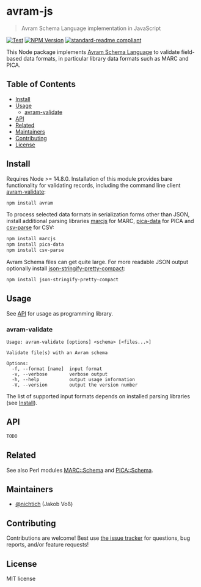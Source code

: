 # avram-js

> Avram Schema Language implementation in JavaScript

[![Test](https://github.com/gbv/avram-js/actions/workflows/test.yml/badge.svg?branch=dev)](https://github.com/gbv/avram-js/actions/workflows/test.yml)
[![NPM Version](http://img.shields.io/npm/v/avram.svg?style=flat)](https://www.npmjs.org/package/avram)
[![standard-readme compliant](https://img.shields.io/badge/readme%20style-standard-brightgreen.svg)](https://github.com/RichardLitt/standard-readme)

This Node package implements [Avram Schema Language](http://format.gbv.de/schema/avram/specification) to validate field-based data formats, in particular library data formats such as MARC and PICA.

## Table of Contents

* [Install]
* [Usage](#usage)
  * [avram-validate]
* [API]
* [Related](#related)
* [Maintainers](#maintainers)
* [Contributing](#contributing)
* [License](#license)

[Install]: #install
[avram-validate]: #avram-validate
[API]: #api

## Install

Requires Node >= 14.8.0. Installation of this module provides bare functionality for validating records, including the command line client [avram-validate]:

~~~sh
npm install avram
~~~

To process selected data formats in serialization forms other than JSON, install additional parsing libraries [marcjs](https://www.npmjs.com/package/marcjs) for MARC, [pica-data](https://www.npmjs.com/package/marcjs) for PICA and [csv-parse](https://www.npmjs.com/package/csv-parse) for CSV:

~~~sh
npm install marcjs  
npm install pica-data
npm install csv-parse
~~~

Avram Schema files can get quite large. For more readable JSON output optionally install
[json-stringify-pretty-compact](https://www.npmjs.com/package/json-stringify-pretty-compact):

~~~sh
npm install json-stringify-pretty-compact
~~~

## Usage

See [API] for usage as programming library.

### avram-validate

~~~
Usage: avram-validate [options] <schema> [<files...>]

Validate file(s) with an Avram schema

Options:
  -f, --format [name]  input format
  -v, --verbose        verbose output
  -h, --help           output usage information
  -V, --version        output the version number
~~~

The list of supported input formats depends on installed parsing libraries (see [Install]).

## API

~~~js
TODO
~~~

## Related

See also Perl modules [MARC::Schema](https://metacpan.org/pod/MARC::Schema) and
[PICA::Schema](https://metacpan.org/pod/PICA::Schema).

## Maintainers

- [@nichtich](https://github.com/nichtich) (Jakob Voß)

## Contributing

Contributions are welcome! Best use [the issue tracker](https://github.com/gbv/avram-js/issues) for questions, bug reports, and/or feature requests!

## License

MIT license

